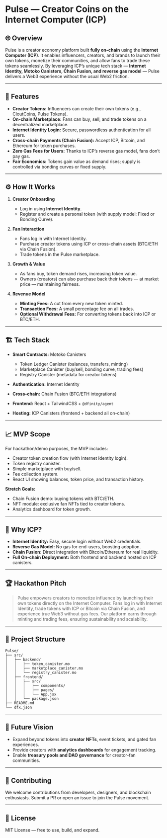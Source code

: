 # Pulse — Creator Coins on the Internet Computer (ICP)

## 🌐 Overview

Pulse is a creator economy platform built **fully on-chain** using the **Internet Computer (ICP)**. It enables influencers, creators, and brands to launch their own tokens, monetize their communities, and allow fans to trade these tokens seamlessly. By leveraging ICP’s unique tech stack — **Internet Identity, Motoko Canisters, Chain Fusion, and reverse gas model** — Pulse delivers a Web3 experience without the usual Web2 friction.

---

## 🚀 Features

* **Creator Tokens:** Influencers can create their own tokens (e.g., CloutCoins, Pulse Tokens).
* **On-chain Marketplace:** Fans can buy, sell, and trade tokens on a decentralized marketplace.
* **Internet Identity Login:** Secure, passwordless authentication for all users.
* **Cross-chain Payments (Chain Fusion):** Accept ICP, Bitcoin, and Ethereum for token purchases.
* **Zero Gas Fees for Users:** Thanks to ICP’s reverse gas model, fans don’t pay gas.
* **Fair Economics:** Tokens gain value as demand rises; supply is controlled via bonding curves or fixed supply.

---

## ⚙️ How It Works

1. **Creator Onboarding**

   * Log in using **Internet Identity**.
   * Register and create a personal token (with supply model: Fixed or Bonding Curve).

2. **Fan Interaction**

   * Fans log in with Internet Identity.
   * Purchase creator tokens using ICP or cross-chain assets (BTC/ETH via Chain Fusion).
   * Trade tokens in the Pulse marketplace.

3. **Growth & Value**

   * As fans buy, token demand rises, increasing token value.
   * Owners (creators) can also purchase back their tokens — at market price — maintaining fairness.

4. **Revenue Model**

   * **Minting Fees:** A cut from every new token minted.
   * **Transaction Fees:** A small percentage fee on all trades.
   * **Optional Withdrawal Fees:** For converting tokens back into ICP or BTC/ETH.

---

## 🏗️ Tech Stack

* **Smart Contracts:** Motoko Canisters

  * Token Ledger Canister (balances, transfers, minting)
  * Marketplace Canister (buy/sell, bonding curve, trading fees)
  * Registry Canister (metadata for creator tokens)
* **Authentication:** Internet Identity
* **Cross-chain:** Chain Fusion (BTC/ETH integrations)
* **Frontend:** React + TailwindCSS + `@dfinity/agent`
* **Hosting:** ICP Canisters (frontend + backend all on-chain)

---

## 📈 MVP Scope

For hackathon/demo purposes, the MVP includes:

* Creator token creation flow (with Internet Identity login).
* Token registry canister.
* Simple marketplace with buy/sell.
* Fee collection system.
* React UI showing balances, token price, and transaction history.

**Stretch Goals:**

* Chain Fusion demo: buying tokens with BTC/ETH.
* NFT module: exclusive fan NFTs tied to creator tokens.
* Analytics dashboard for token growth.

---

## 🎯 Why ICP?

* **Internet Identity:** Easy, secure login without Web2 credentials.
* **Reverse Gas Model:** No gas for end-users, boosting adoption.
* **Chain Fusion:** Direct integration with Bitcoin/Ethereum for real liquidity.
* **Full On-chain Deployment:** Both frontend and backend hosted on ICP canisters.

---

## 🏆 Hackathon Pitch

> Pulse empowers creators to monetize influence by launching their own tokens directly on the Internet Computer. Fans log in with Internet Identity, trade tokens with ICP or Bitcoin via Chain Fusion, and experience true Web3 without gas fees. Our platform earns through minting and trading fees, ensuring sustainability and scalability.

---

## 📂 Project Structure

```
Pulse/
├── src/
│   ├── backend/
│   │   ├── token_canister.mo
│   │   ├── marketplace_canister.mo
│   │   └── registry_canister.mo
│   ├── frontend/
│   │   ├── src/
│   │   │   ├── components/
│   │   │   ├── pages/
│   │   │   └── App.jsx
│   │   └── package.json
├── README.md
└── dfx.json
```

---

## 🔮 Future Vision

* Expand beyond tokens into **creator NFTs**, event tickets, and gated fan experiences.
* Provide creators with **analytics dashboards** for engagement tracking.
* Enable **treasury pools and DAO governance** for creator-fan communities.

---

## 🤝 Contributing

We welcome contributions from developers, designers, and blockchain enthusiasts. Submit a PR or open an issue to join the Pulse movement.

---

## 📜 License

MIT License — free to use, build, and expand.
